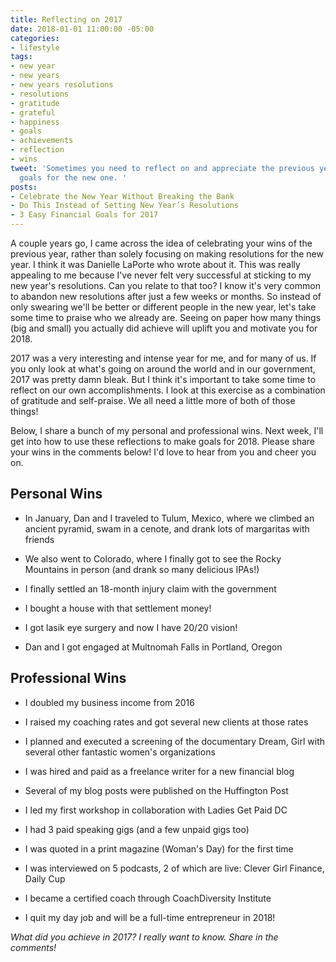 ```yaml
---
title: Reflecting on 2017
date: 2018-01-01 11:00:00 -05:00
categories:
- lifestyle
tags:
- new year
- new years
- new years resolutions
- resolutions
- gratitude
- grateful
- happiness
- goals
- achievements
- reflection
- wins
tweet: 'Sometimes you need to reflect on and appreciate the previous year before setting
  goals for the new one. '
posts:
- Celebrate the New Year Without Breaking the Bank
- Do This Instead of Setting New Year’s Resolutions
- 3 Easy Financial Goals for 2017
---
```


A couple years go, I came across the idea of celebrating your wins of the previous year, rather than solely focusing on making resolutions for the new year. I think it was Danielle LaPorte who wrote about it. This was really appealing to me because I've never felt very successful at sticking to my new year's resolutions. Can you relate to that too? I know it's very common to abandon new resolutions after just a few weeks or months. So instead of only swearing we'll be better or different people in the new year, let's take some time to praise who we already are. Seeing on paper how many things (big and small) you actually did achieve will uplift you and motivate you for 2018.

2017 was a very interesting and intense year for me, and for many of us. If you only look at what's going on around the world and in our government, 2017 was pretty damn bleak. But I think it's important to take some time to reflect on our own accomplishments. I look at this exercise as a combination of gratitude and self-praise. We all need a little more of both of those things!

Below, I share a bunch of my personal and professional wins. Next week, I'll get into how to use these reflections to make goals for 2018. Please share your wins in the comments below! I'd love to hear from you and cheer you on.

## Personal Wins

* In January, Dan and I traveled to Tulum, Mexico, where we climbed an ancient pyramid, swam in a cenote, and drank lots of margaritas with friends

* We also went to Colorado, where I finally got to see the Rocky Mountains in person (and drank so many delicious IPAs!)

* I finally settled an 18-month injury claim with the government

* I bought a house with that settlement money!

* I got lasik eye surgery and now I have 20/20 vision!

* Dan and I got engaged at Multnomah Falls in Portland, Oregon 

## Professional Wins

* I doubled my business income from 2016

* I raised my coaching rates and got several new clients at those rates

* I planned and executed a screening of the documentary Dream, Girl with several other fantastic women's organizations

* I was hired and paid as a freelance writer for a new financial blog

* Several of my blog posts were published on the Huffington Post

* I led my first workshop in collaboration with Ladies Get Paid DC

* I had 3 paid speaking gigs (and a few unpaid gigs too)

* I was quoted in a print magazine (Woman's Day) for the first time

* I was interviewed on 5 podcasts, 2 of which are live: Clever Girl Finance, Daily Cup

* I became a certified coach through CoachDiversity Institute

* I quit my day job and will be a full-time entrepreneur in 2018!

*What did you achieve in 2017? I really want to know. Share in the comments!*